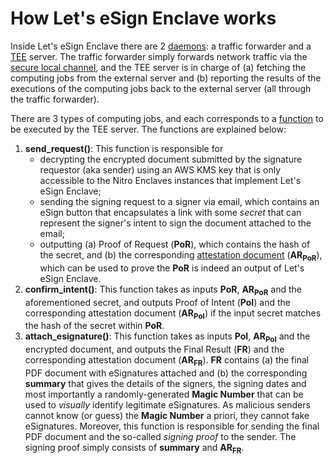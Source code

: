 # How Let's eSign Enclave works

Inside Let's eSign Enclave there are 2 [daemons](https://github.com/letsesign/letsesign-enclave/tree/master/enclave/server): a traffic forwarder and a [TEE](https://en.wikipedia.org/wiki/Trusted_execution_environment) server. The traffic forwarder simply forwards network traffic via the [secure local channel](https://nitro-enclaves.workshop.aws/en/my-first-enclave/secure-local-channel.html), and the TEE server is in charge of (a) fetching the computing jobs from the external server and (b) reporting the results of the executions of the computing jobs back to the external server (all through the traffic forwarder).

There are 3 types of computing jobs, and each corresponds to a [function](https://github.com/letsesign/letsesign-enclave/tree/master/enclave/server/functions) to be executed by the TEE server. The functions are explained below:
1. **send_request()**: This function is responsible for
    - decrypting the encrypted document submitted by the signature requestor (aka sender) using an AWS KMS key that is only accessible to the Nitro Enclaves instances that implement Let's eSign Enclave;
    - sending the signing request to a signer via email, which contains an eSign button that encapsulates a link with some *secret* that can represent the signer's intent to sign the document attached to the email;
    - outputting (a) Proof of Request (**PoR**), which contains the hash of the secret, and (b) the corresponding [attestation document](https://docs.aws.amazon.com/enclaves/latest/user/set-up-attestation.html) (**AR<sub>PoR</sub>**), which can be used to prove the **PoR** is indeed an output of Let's eSign Enclave.
5. **confirm_intent()**: This function takes as inputs **PoR**, **AR<sub>PoR</sub>** and the aforementioned secret, and outputs Proof of Intent (**PoI**) and the corresponding attestation document (**AR<sub>PoI</sub>**) if the input secret matches the hash of the secret within **PoR**.
6. **attach_esignature()**: This function takes as inputs **PoI**, **AR<sub>PoI</sub>** and the encrypted document, and outputs the Final Result (**FR**) and the corresponding attestation document (**AR<sub>FR</sub>**). **FR** contains (a) the final PDF document with eSignatures attached and (b) the corresponding **summary** that gives the details of the signers, the signing dates and most importantly a randomly-generated **Magic Number** that can be used to *visually* identify legitimate eSignatures. As malicious senders cannot know (or guess) the **Magic Number** a priori, they cannot fake eSignatures. Moreover, this function is responsible for sending the final PDF document and the so-called *signing proof* to the sender. The signing proof simply consists of **summary** and **AR<sub>FR</sub>**.
